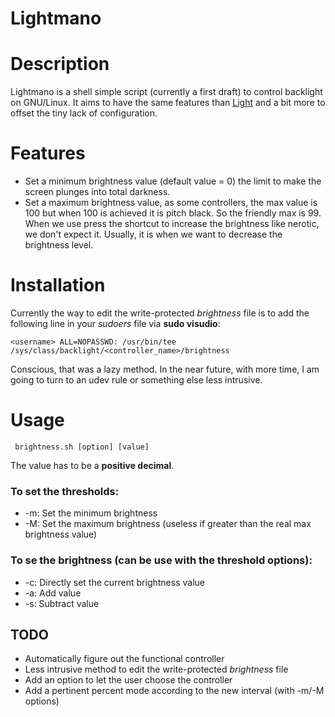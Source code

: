 Lightmano
===================

# Description
Lightmano is a shell simple script (currently a first draft) to control backlight on GNU/Linux.
It aims to have the same features than [Light](https://github.com/haikarainen/light)
and a bit more to offset the tiny lack of configuration.

# Features

*  Set a minimum brightness value (default value = 0) the limit to make
the screen plunges into total darkness.
* Set a maximum brightness value, as some controllers, the max value is 100 but
when 100 is achieved it is pitch black. So the friendly max is 99. When we use
press the shortcut to increase the brightness like nerotic, we don't expect it.
Usually, it is when we want to decrease the brightness level.

# Installation

Currently the way to edit the write-protected *brightness* file is to add the
following line in your *sudoers* file via **sudo visudio**:

`<username> ALL=NOPASSWD: /usr/bin/tee /sys/class/backlight/<controller_name>/brightness`

Conscious, that was a lazy method.
In the near future, with more time, I am going to turn to an udev rule or
something else less intrusive.

# Usage
<code> brightness.sh [option] [value] </code>

The value has to be a **positive decimal**.

### To set the thresholds:
* -m:	Set the minimum brightness
* -M:	Set the maximum brightness (useless if greater than the real max
brightness value)

### To se the brightness (can be use with the threshold options):
* -c:	Directly set the current brightness value
* -a:	Add value
* -s:	Subtract value


## TODO
* Automatically figure out the functional controller
* Less intrusive method to edit the write-protected *brightness* file
* Add an option to let the user choose the controller
* Add a pertinent percent mode according to the new interval (with -m/-M options)
